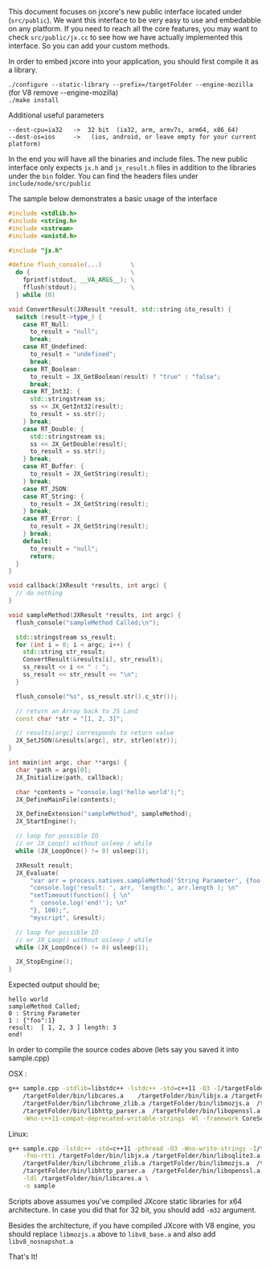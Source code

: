 This document focuses on jxcore's new public interface located under (`src/public`). We want this interface to be very easy to use and embedabble on any platform.  If you need to reach all the core features, you may want to check `src/public/jx.cc` to see how we have actually implemented this interface. So you can add your custom methods.

In order to embed jxcore into your application, you should first compile it as a library.

`./configure --static-library --prefix=/targetFolder --engine-mozilla` (for V8 remove --engine-mozilla)  
`./make install`

Additional useful parameters
```
--dest-cpu=ia32   ->  32 bit  (ia32, arm, armv7s, arm64, x86_64)
--dest-os=ios     ->   (ios, android, or leave empty for your current platform)
```

In the end you will have all the binaries and include files. The new public interface only expects `jx.h` and `jx_result.h` files in addition to the libraries under the `bin` folder. You can find the headers files under `include/node/src/public`

The sample below demonstrates a basic usage of the interface
```c++
#include <stdlib.h>
#include <string.h>
#include <sstream>
#include <unistd.h>

#include "jx.h"

#define flush_console(...)        \
  do {                            \
    fprintf(stdout, __VA_ARGS__); \
    fflush(stdout);               \
  } while (0)

void ConvertResult(JXResult *result, std::string &to_result) {
  switch (result->type_) {
    case RT_Null:
      to_result = "null";
      break;
    case RT_Undefined:
      to_result = "undefined";
      break;
    case RT_Boolean:
      to_result = JX_GetBoolean(result) ? "true" : "false";
      break;
    case RT_Int32: {
      std::stringstream ss;
      ss << JX_GetInt32(result);
      to_result = ss.str();
    } break;
    case RT_Double: {
      std::stringstream ss;
      ss << JX_GetDouble(result);
      to_result = ss.str();
    } break;
    case RT_Buffer: {
      to_result = JX_GetString(result);
    } break;
    case RT_JSON:
    case RT_String: {
      to_result = JX_GetString(result);
    } break;
    case RT_Error: {
      to_result = JX_GetString(result);
    } break;
    default:
      to_result = "null";
      return;
  }
}

void callback(JXResult *results, int argc) {
  // do nothing
}

void sampleMethod(JXResult *results, int argc) {
  flush_console("sampleMethod Called;\n");

  std::stringstream ss_result;
  for (int i = 0; i < argc; i++) {
    std::string str_result;
    ConvertResult(&results[i], str_result);
    ss_result << i << " : ";
    ss_result << str_result << "\n";
  }

  flush_console("%s", ss_result.str().c_str());

  // return an Array back to JS Land
  const char *str = "[1, 2, 3]";

  // results[argc] corresponds to return value
  JX_SetJSON(&results[argc], str, strlen(str));
}

int main(int argc, char **args) {
  char *path = args[0];
  JX_Initialize(path, callback);

  char *contents = "console.log('hello world');";
  JX_DefineMainFile(contents);

  JX_DefineExtension("sampleMethod", sampleMethod);
  JX_StartEngine();

  // loop for possible IO
  // or JX_Loop() without usleep / while
  while (JX_LoopOnce() != 0) usleep(1);

  JXResult result;
  JX_Evaluate(
      "var arr = process.natives.sampleMethod('String Parameter', {foo:1}); \n"
      "console.log('result: ', arr, 'length:', arr.length ); \n"
      "setTimeout(function() { \n"
      "  console.log('end!'); \n"
      "}, 100);",
      "myscript", &result);

  // loop for possible IO
  // or JX_Loop() without usleep / while
  while (JX_LoopOnce() != 0) usleep(1);

  JX_StopEngine();
}
```

Expected output should be;
```
hello world
sampleMethod Called;
0 : String Parameter
1 : {"foo":1}
result:  [ 1, 2, 3 ] length: 3
end!
```

In order to compile the source codes above (lets say you saved it into sample.cpp)

OSX :
```bash
g++ sample.cpp -stdlib=libstdc++ -lstdc++ -std=c++11 -O3 -I/targetFolder/include/node/public \
    /targetFolder/bin/libcares.a	/targetFolder/bin/libjx.a /targetFolder/bin/libsqlite3.a \
    /targetFolder/bin/libchrome_zlib.a /targetFolder/bin/libmozjs.a  /targetFolder/bin/libuv.a \
    /targetFolder/bin/libhttp_parser.a	/targetFolder/bin/libopenssl.a \
    -Wno-c++11-compat-deprecated-writable-strings -Wl -framework CoreServices -o sample
```

Linux:
```bash
g++ sample.cpp -lstdc++ -std=c++11 -pthread -O3 -Wno-write-strings -I/targetFolder/include/node/public \
    -fno-rtti /targetFolder/bin/libjx.a /targetFolder/bin/libsqlite3.a \
    /targetFolder/bin/libchrome_zlib.a /targetFolder/bin/libmozjs.a  /targetFolder/bin/libuv.a \
    /targetFolder/bin/libhttp_parser.a	/targetFolder/bin/libopenssl.a  \
    -ldl /targetFolder/bin/libcares.a \
    -o sample
```

Scripts above assumes you've compiled JXcore static libraries for x64 architecture. In case you did that for 32 bit, you should add `-m32` argument.

Besides the architecture, if you have compiled JXcore with V8 engine, you should replace `libmozjs.a` above to `libv8_base.a` and also add `libv8_nosnapshot.a`

That's It!
